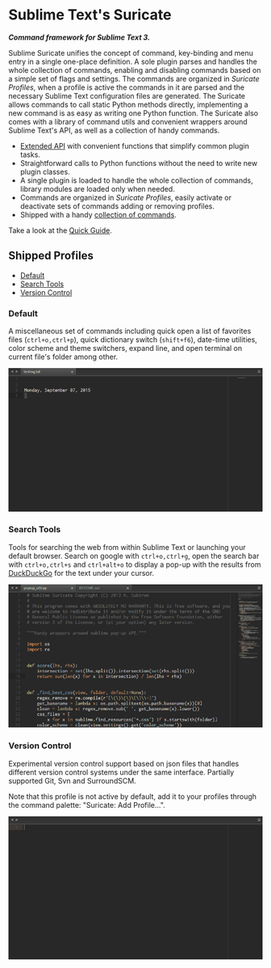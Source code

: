 Sublime Text's Suricate
=======================

***Command framework for Sublime Text 3.***

Sublime Suricate unifies the concept of command, key-binding and menu entry in a
single one-place definition. A sole plugin parses and handles the whole
collection of commands, enabling and disabling commands based on a simple set of
flags and settings. The commands are organized in _Suricate Profiles_, when a
profile is active the commands in it are parsed and the necessary Sublime Text
configuration files are generated. The Suricate allows commands to call static
Python methods directly, implementing a new command is as easy as writing one
Python function. The Suricate also comes with a library of command utils and
convenient wrappers around Sublime Text's API, as well as a collection of handy
commands.

  * [Extended API](https://github.com/nsubiron/SublimeSuricate/wiki/API-Reference) with convenient functions that simplify common plugin tasks.
  * Straightforward calls to Python functions without the need to write new plugin classes.
  * A single plugin is loaded to handle the whole collection of commands, library modules are loaded only when needed.
  * Commands are organized in _Suricate Profiles_, easily activate or deactivate sets of commands adding or removing profiles.
  * Shipped with a handy [collection of commands](#shipped-profiles).

Take a look at the
[Quick Guide](https://github.com/nsubiron/SublimeSuricate/wiki/Quick-Guide).

Shipped Profiles
----------------

  * [Default](#default)
  * [Search Tools](#search-tools)
  * [Version Control](#version-control)

### Default

A miscellaneous set of commands including quick open a list of favorites files
(`ctrl+o,ctrl+p`), quick dictionary switch (`shift+f6`), date-time utilities,
color scheme and theme switchers, expand line, and open terminal on current
file's folder among other.

![](img/capture_misc.gif)

### Search Tools

Tools for searching the web from within Sublime Text or launching your default
browser. Search on google with `ctrl+o,ctrl+g`, open the search bar with
`ctrl+o,ctrl+s` and `ctrl+alt+o` to display a pop-up with the results from
[DuckDuckGo](https://duckduckgo.com/) for the text under your cursor.

![](img/capture_ddg.gif)

### Version Control

Experimental version control support based on json files that handles different
version control systems under the same interface. Partially supported Git, Svn
and SurroundSCM.

Note that this profile is not active by default, add it to your profiles through
the command palette: "Suricate: Add Profile...".

![](img/capture_vcs.gif)
